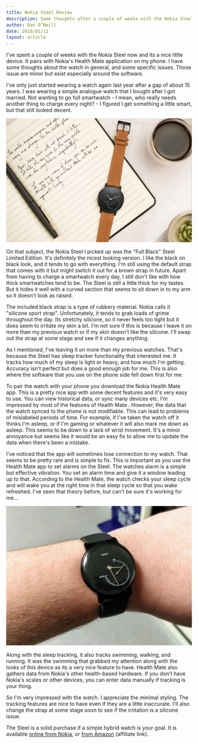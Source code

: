 ```yaml
---
title: Nokia Steel Review
description: Some thoughts after a couple of weeks with the Nokia Steel
author: Dan O’Neill
date: 2018/01/11
layout: article
---
```


I've spent a couple of weeks with the Nokia Steel now and its a nice little device. It pairs with Nokia's Health Mate application on my phone. I have some thoughts about the watch in general, and some specific issues. Those issue are minor but exist especially around the software.

I've only just started wearing a watch again last year after a gap of about 15 years. I was wearing a simple analogue watch that I bought after I got married. Not wanting to go full smartwatch - I mean, who really needs another thing to charge every night? - I figured I get something a little smart, but that still looked decent.

![Nokia Steel watch with leather strap](/images/nokia-steel-lifestyle2.jpg)

On that subject, the Nokia Steel I picked up was the "Full Black" Steel Limited Edition. It's definitely the nicest looking version. I like the black on black look, and it tends to go with everything. I'm still using the default strap that comes with it but might switch it out for a brown strap in future. Apart from having to charge a smartwatch every day, I still don't like with how thick smartwatches tend to be. The Steel is still a little thick for my tastes. But it hides it well with a curved section that seems to sit down in to my arm so it doesn't look as raised.

The included black strap is a type of rubbery material. Nokia calls it "silicone sport strap". Unfortunately, it tends to grab loads of grime throughout the day. Its stretchy silicone, so it never feels too tight but it does seem to irritate my skin a bit. I'm not sure if this is because I leave it on more than my previous watch or if my skin doesn't like the silicone. I'll swap out the strap at some stage and see if it changes anything.

As I mentioned, I've leaving it on more than my previous watches. That's because the Steel has sleep tracker functionality that interested me. It tracks how much of my sleep is light or heavy, and how much I'm getting. Accuracy isn't perfect but does a good enough job for me. This is also where the software that you use on the phone side fell down first for me.

<!-- ad -->

To pair the watch with your phone you download the Nokia Health Mate app. This is a pretty nice app with some decent features and it's very easy to use. You can view historical data, or sync many devices etc. I'm impressed by most of the features of Health Mate . However, the data that the watch synced to the phone is not modifiable. This can lead to problems of mislabeled periods of time. For example, if I've taken the watch off it thinks I'm asleep, or if I'm gaming or whatever it will also mark me down as asleep. This seems to be down to a lack of wrist movement. It's a minor annoyance but seems like it would be an easy fix to allow me to update the data when there's been a mistake.

I've noticed that the app will sometimes lose connection to my watch. That seems to be pretty rare and is simple to fix. This is important as you use the Health Mate app to set alarms on the Steel. The watches alarm is a simple but effective vibration. You set an alarm time and give it a window leading up to that. According to the Health Mate, the watch checks your sleep cycle and will wake you at the right time in that sleep cycle so that you wake refreshed. I've seen that theory before, but can't be sure it's working for me...

![Nokia Steel on my wrist](/images/Nokia_Steel_wrist.jpg)

Along with the sleep tracking, it also tracks swimming, walking, and running. It was the swimming that grabbed my attention along with the looks of this device as its a very nice feature to have. Health Mate also gathers data from Nokia's other health-based hardware. If you don't have Nokia's scales or other devices, you can enter data manually if tracking is your thing.

So I'm very impressed with the watch. I appreciate the minimal styling. The tracking features are nice to have even if they are a little inaccurate. I'll also change the strap at some stage soon to see if the irritation is a silicone issue.

The Steel is a solid purchase if a simple hybrid watch is your goal. It is available [online from Nokia](https://health.nokia.com/ie/en/steel), or [from Amazon](http://amzn.to/2D3oqoU) (affiliate link).
